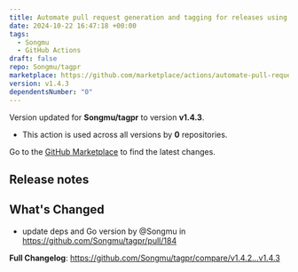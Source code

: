 ```yaml
---
title: Automate pull request generation and tagging for releases using tagpr
date: 2024-10-22 16:47:18 +00:00
tags:
  - Songmu
  - GitHub Actions
draft: false
repo: Songmu/tagpr
marketplace: https://github.com/marketplace/actions/automate-pull-request-generation-and-tagging-for-releases-using-tagpr
version: v1.4.3
dependentsNumber: "0"
---
```



Version updated for **Songmu/tagpr** to version **v1.4.3**.
- This action is used across all versions by **0** repositories.

Go to the [GitHub Marketplace](https://github.com/marketplace/actions/automate-pull-request-generation-and-tagging-for-releases-using-tagpr) to find the latest changes.

## Release notes

<!-- Release notes generated using configuration in .github/release.yml at d01e76285d5787f1e5a022ddcffc7dd56d866c04 -->

## What's Changed
* update deps and Go version by @Songmu in https://github.com/Songmu/tagpr/pull/184


**Full Changelog**: https://github.com/Songmu/tagpr/compare/v1.4.2...v1.4.3
